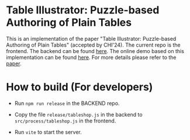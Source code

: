 # Table Illustrator: Puzzle-based Authoring of Plain Tables

This is an implementation of the paper "Table Illustrator: Puzzle-based Authoring of Plain Tables" (accepted by CHI'24). The current repo is the frontend. The backend can be found [here](https://github.com/Ais0n/Tableshop.backend). The online demo based on this implementation can be found [here](https://yhuang.top/tableshop/). For more details please refer to the [paper](https://yhuang.top/pdf/chi24_Table_Illustrator.pdf). 

# How to build (For developers)

- Run ``npm run release`` in the BACKEND repo.

- Copy the file ``release/tableshop.js`` in the backend to ``src/process/tableshop.js`` in the frontend.

- Run ``vite`` to start the server.